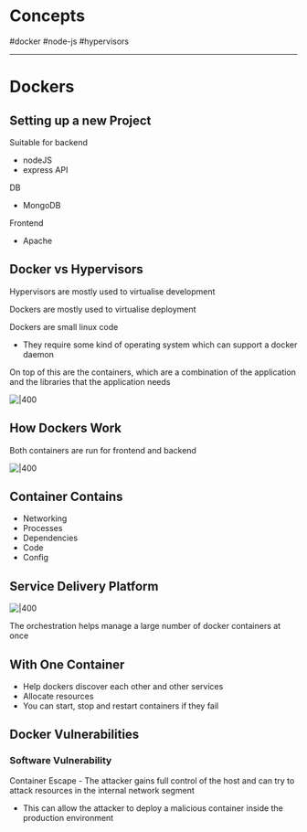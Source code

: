 # Concepts

#docker #node-js #hypervisors

---
# Dockers
## Setting up a new Project

Suitable for backend
- nodeJS
- express API

DB
- MongoDB

Frontend
- Apache

## Docker vs Hypervisors

Hypervisors are mostly used to virtualise development

Dockers are mostly used to virtualise deployment

Dockers are small linux code
- They require some kind of operating system which can support a docker daemon

On top of this are the containers, which are a combination of the application and the libraries that the application needs

![|400](https://remnote-user-data.s3.amazonaws.com/jk2VlZNAUThsyyAyXhI4TN1x9VSB3QiEXneoUc1GG-sDZBhMWTAsbfRV_p2WPc79Ov09QaWvjjKsosZGJz6K3yMnfxaXlN0fsCnvxI_RuWRmyEtthEeEzLy-QUPiRbdc.png) 

## How Dockers Work

Both containers are run for frontend and backend

![|400](https://remnote-user-data.s3.amazonaws.com/sh7wDQ2GXuv-6t8yK3HMvqaDvums11KEpP3SJI-h1ksrWHlQ8sx75hoNDhgEDWwNKSzbcGwpV6L55-L04iYz8UpbZT93yuirhwqt3gvLi9NCDfvTztxW2kW7kQ5R8Zb_.png) 

## Container Contains

- Networking
- Processes
- Dependencies
- Code
- Config
 
## Service Delivery Platform

![|400](https://remnote-user-data.s3.amazonaws.com/MTphwWV8AuHmylEz2HsRkq6P2ySy6mK7dVJthH6CGwQupb-N4UKqPRiDJXRzwb4Oc2OU-dgkRRjMIF2uso8u6IZoh5JPycE_alZKGdwEHzMNn7d7zHK9ByX6EKXC6t01.png) 

The orchestration helps manage a large number of docker containers at once
 
## With One Container

- Help dockers discover each other and other services
- Allocate resources
- You can start, stop and restart containers if they fail
 
## Docker Vulnerabilities
### Software Vulnerability

Container Escape - The attacker gains full control of the host and can try to attack resources in the internal network segment
- This can allow the attacker to deploy a malicious container inside the production environment

